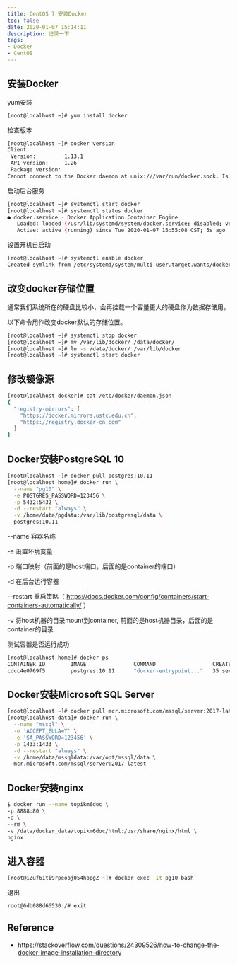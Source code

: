 ```yaml
---
title: CentOS 7 安装Docker
toc: false
date: 2020-01-07 15:14:11
description: 记录一下
tags:
- Docker
- CentOS
---
```


## 安装Docker

yum安装

```bash
[root@localhost ~]# yum install docker
```

检查版本

```bash
[root@localhost ~]# docker version
Client:
 Version:         1.13.1
 API version:     1.26
 Package version: 
Cannot connect to the Docker daemon at unix:///var/run/docker.sock. Is the docker daemon running?
```

启动后台服务

```bash
[root@localhost ~]# systemctl start docker
[root@localhost ~]# systemctl status docker
● docker.service - Docker Application Container Engine
   Loaded: loaded (/usr/lib/systemd/system/docker.service; disabled; vendor preset: disabled)
   Active: active (running) since Tue 2020-01-07 15:55:08 CST; 5s ago
```

设置开机自启动

```bash
[root@localhost ~]# systemctl enable docker
Created symlink from /etc/systemd/system/multi-user.target.wants/docker.service to /usr/lib/systemd/system/docker.service.
```

## 改变docker存储位置

通常我们系统所在的硬盘比较小，会再挂载一个容量更大的硬盘作为数据存储用。

以下命令用作改变docker默认的存储位置。

```bash
[root@localhost ~]# systemctl stop docker
[root@localhost ~]# mv /var/lib/docker/ /data/docker/
[root@localhost ~]# ln -s /data/docker/ /var/lib/docker
[root@localhost ~]# systemctl start docker
```

## 修改镜像源

```bash
[root@localhost docker]# cat /etc/docker/daemon.json 
{
  "registry-mirrors": [
    "https://docker.mirrors.ustc.edu.cn",
    "https://registry.docker-cn.com"
  ]
}
```

## Docker安装PostgreSQL 10

```bash
[root@localhost ~]# docker pull postgres:10.11
[root@localhost home]# docker run \
  --name "pg10" \
  -e POSTGRES_PASSWORD=123456 \
  -p 5432:5432 \
  -d --restart "always" \
  -v /home/data/pgdata:/var/lib/postgresql/data \
  postgres:10.11
```

--name 容器名称

-e 设置环境变量

-p 端口映射（前面的是host端口，后面的是container的端口）

-d 在后台运行容器

--restart 重启策略（ https://docs.docker.com/config/containers/start-containers-automatically/ ）

-v  将host机器的目录mount到container, 前面的是host机器目录，后面的是container的目录

测试容器是否运行成功

```bash
[root@localhost home]# docker ps
CONTAINER ID        IMAGE               COMMAND                  CREATED             STATUS              PORTS                    NAMES
cdcc4e0769f5        postgres:10.11      "docker-entrypoint..."   35 seconds ago      Up 34 seconds       0.0.0.0:5432->5432/tcp   pg10
```

## Docker安装Microsoft SQL Server

```bash
[root@localhost ~]# docker pull mcr.microsoft.com/mssql/server:2017-latest
[root@localhost data]# docker run \
  --name "mssql" \
  -e 'ACCEPT_EULA=Y' \
  -e 'SA_PASSWORD=123456' \
  -p 1433:1433 \
  -d --restart "always" \
  -v /home/data/mssqldata:/var/opt/mssql/data \
  mcr.microsoft.com/mssql/server:2017-latest
```

## Docker安装nginx

```bash
$ docker run --name topikm6doc \
-p 8888:80 \
-d \ 
--rm \
-v /data/docker_data/topikm6doc/html:/usr/share/nginx/html \
nginx
```

## 进入容器

```bash
[root@iZuf61ti9rpeooj054hbpgZ ~]# docker exec -it pg10 bash
```

退出

```bash
root@6db088d66530:/# exit
```

## Reference

-  https://stackoverflow.com/questions/24309526/how-to-change-the-docker-image-installation-directory 